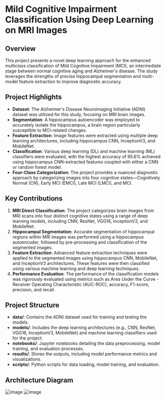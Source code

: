 # Mild Cognitive Impairment Classification Using Deep Learning on MRI Images

## Overview

This project presents a novel deep learning approach for the enhanced multiclass classification of Mild Cognitive Impairment (MCI), an intermediate stage between normal cognitive aging and Alzheimer's disease. The study leverages the strengths of precise hippocampal segmentation and multi-model feature extraction to improve diagnostic accuracy.

## Project Highlights

- **Dataset**: The Alzheimer's Disease Neuroimaging Initiative (ADNI) dataset was utilized for this study, focusing on MRI brain images.
- **Segmentation**: A hippocampus autoencoder was employed to accurately isolate the hippocampus, a brain region particularly susceptible to MCI-related changes.
- **Feature Extraction**: Image features were extracted using multiple deep learning architectures, including hippocampus CNN, InceptionV3, and MobileNet.
- **Classification**: Various deep learning (DL) and machine learning (ML) classifiers were evaluated, with the highest accuracy of 95.6% achieved using hippocampus CNN-extracted features coupled with either a CNN or random forest model.
- **Four-Class Categorization**: The project provides a nuanced diagnostic approach by categorizing images into four cognitive states—Cognitively Normal (CN), Early MCI (EMCI), Late MCI (LMCI), and MCI.

## Key Contributions

1. **MRI Direct Classification**: The project categorizes brain images from MRI scans into four distinct cognitive states using a range of deep learning models, including CNN, ResNet, VGG16, InceptionV3, and MobileNet.
2. **Hippocampal Segmentation**: Accurate segmentation of hippocampal regions within MRI images was performed using a hippocampus autoencoder, followed by pre-processing and classification of the segmented images.
3. **Feature Extraction**: Advanced feature extraction techniques were applied to the segmented images using hippocampus CNN, MobileNet, and InceptionV3 architectures. These features were then classified using various machine learning and deep learning techniques.
4. **Performance Evaluation**: The performance of the classification models was rigorously evaluated using metrics such as Area Under the Curve - Receiver Operating Characteristic (AUC-ROC), accuracy, F1-score, precision, and recall.

## Project Structure

- **data/**: Contains the ADNI dataset used for training and testing the models.
- **models/**: Includes the deep learning architectures (e.g., CNN, ResNet, VGG16, InceptionV3, MobileNet) and machine learning classifiers used for the project.
- **notebooks/**: Jupyter notebooks detailing the data preprocessing, model training, and evaluation processes.
- **results/**: Stores the outputs, including model performance metrics and visualizations.
- **scripts/**: Python scripts for data loading, model training, and evaluation.

## Architecture Diagram
![image](https://github.com/user-attachments/assets/850e0da6-8056-449d-861f-433e1bf62c33)
![image](https://github.com/user-attachments/assets/15ffc1c6-db5c-4484-825b-686a93fbd7a6)



